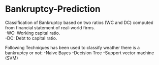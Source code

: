 # Bankruptcy-Prediction

Classification of Bankruptcy based on two ratios (WC and DC) computed from financial statement of real-world firms.<br>
-WC: Working capital ratio. <br>
-DC: Debt to capital ratio. <br>

Following Techniques has been used to classify weather there is a bankruptcy or not:
-Naive Bayes
-Decision Tree
-Support vector machine (SVM)

